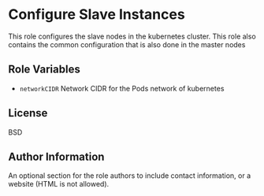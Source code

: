Configure Slave Instances
=========

This role configures the slave nodes in the kubernetes cluster. This role also contains the common configuration that is also done in the master nodes

Role Variables
--------------

- `networkCIDR`
    Network CIDR for the Pods network of kubernetes

License
-------

BSD

Author Information
------------------

An optional section for the role authors to include contact information, or a website (HTML is not allowed).
